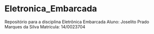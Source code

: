 # Eletronica_Embarcada
Repositório para a disciplina Eletrônica Embarcada
Aluno: Joselito Prado Marques da Silva
Matrícula: 14/0023704
